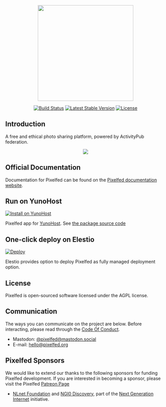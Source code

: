 <p align="center"><img src="https://pixelfed.nyc3.cdn.digitaloceanspaces.com/logos/pixelfed-full-color.svg" width="300px"></p>

<p align="center">
<a href="https://circleci.com/gh/pixelfed/pixelfed"><img src="https://circleci.com/gh/pixelfed/pixelfed.svg?style=svg" alt="Build Status"></a>
<a href="https://packagist.org/packages/pixelfed/pixelfed"><img src="https://poser.pugx.org/pixelfed/pixelfed/v/stable.svg" alt="Latest Stable Version"></a>
<a href="https://packagist.org/packages/pixelfed/pixelfed"><img src="https://poser.pugx.org/pixelfed/pixelfed/license.svg" alt="License"></a>
</p>

## Introduction

A free and ethical photo sharing platform, powered by ActivityPub federation.

<p align="center">
<img src="https://pixelfed.nyc3.cdn.digitaloceanspaces.com/media/pixelfed-screenshot.jpg">
</p>

## Official Documentation

Documentation for Pixelfed can be found on the [Pixelfed documentation website](https://docs.pixelfed.org/).

## Run on YunoHost

[![Install on YunoHost](https://user-images.githubusercontent.com/42862428/139559471-9495f1e9-e7a4-49f1-9a4b-675ddcc510a2.png 'Install on YunoHost')](https://install-app.yunohost.org/?app=pixelfed)

Pixelfed app for [YunoHost](https://yunohost.org 'YunoHost'). See [the package source code](https://github.com/YunoHost-Apps/pixelfed_ynh 'pixelfed_ynh repository on GitHub')

## One-click deploy on Elestio
[![Deploy](https://pub-da36157c854648669813f3f76c526c2b.r2.dev/deploy-on-elestio-black.png)](https://elest.io/open-source/pixelfed)

Elestio provides option to deploy Pixelfed as fully managed deployment option.

## License

Pixelfed is open-sourced software licensed under the AGPL license.

## Communication

The ways you can communicate on the project are below. Before interacting, please
read through the [Code Of Conduct](CODE_OF_CONDUCT.md).

* Mastodon: [@pixelfed@mastodon.social](https://mastodon.social/@pixelfed)
* E-mail: [hello@pixelfed.org](mailto:hello@pixelfed.org)

## Pixelfed Sponsors

We would like to extend our thanks to the following sponsors for funding Pixelfed development. If you are interested in becoming a sponsor, please visit the Pixelfed [Patreon Page](https://www.patreon.com/dansup/overview)

- [NLnet Foundation](https://nlnet.nl) and [NGI0
Discovery](https://nlnet.nl/discovery/), part of the [Next Generation
Internet](https://ngi.eu) initiative.

